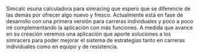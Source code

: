 Simcalc esuna calculadora para simracing que espero que se diferencie de las demás por ofrecer algo nuevo y fresco.
Actualmente está en fase de desarrollo con una primera versión para carreras individuales y poco a poco iré complementando la aplicación con más funciones.
A medida que avance en su creación veremos una aplicación que aporte soluciones a los simracers para poder mejorar el sistema de estrategias tanto en carreras individuales como en equipo y de resistencia.


<!---
skacontrol/skacontrol is a ✨ special ✨ repository because its `README.md` (this file) appears on your GitHub profile.
You can click the Preview link to take a look at your changes.
--->
